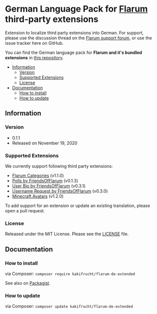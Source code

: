 # German Language Pack for [Flarum](https://flarum.org/) third-party extensions

Extension to localize third party extensions into German. For support, please use the discussion thread on the [Flarum support forum](https://discuss.flarum.org/d/2648-german-language-pack), or use the issue tracker here on GitHub.

You can find the German language pack for **Flarum and it's bundled extensions** in [this repository](https://github.com/Kakifrucht/flarum-de).

- [Information](https://github.com/Kakifrucht/flarum-de#information)
  - [Version](https://github.com/Kakifrucht/flarum-de#version)
  - [Supported Extensions](https://github.com/Kakifrucht/flarum-de#compatibility)
  - [License](https://github.com/Kakifrucht/flarum-de#license)
- [Documentation](https://github.com/Kakifrucht/flarum-de#documentation)
  - [How to install](https://github.com/Kakifrucht/flarum-de#how-to-install)
  - [How to update](https://github.com/Kakifrucht/flarum-de#how-to-update)

## Information

### Version

- 0.1.1
- Released on November 19, 2020

### Supported Extensions

We currently support following third party extensions:

- [Flarum Categories](https://github.com/askvortsov1/flarum-categories) (v1.1.0)
- [Polls by FriendsOfFlarum](https://github.com/FriendsOfFlarum/polls) (v0.1.3)
- [User Bio by FriendsOfFlarum](https://github.com/FriendsOfFlarum/user-bio) (v0.3.1)
- [Username Request by FriendsOfFlarum](https://github.com/FriendsOfFlarum/username-request) (v0.3.0)
- [Minecraft Avatars](https://github.com/Nearata/flarum-ext-minecraft-avatars) (v1.2.0)

To add support for an extension or update an existing translation, please open a pull request.

### License

Released under the MIT License. Please see the [LICENSE](LICENSE) file.

## Documentation

### How to install

via Composer: `composer require kakifrucht/flarum-de-extended`

See also on [Packagist](https://packagist.org/packages/kakifrucht/flarum-de-extended).

### How to update

via Composer: `composer update kakifrucht/flarum-de-extended`
